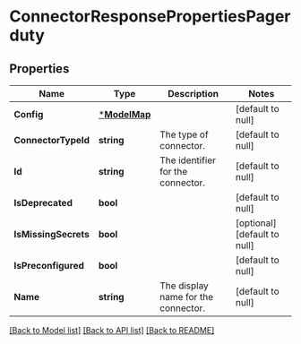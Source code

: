 # ConnectorResponsePropertiesPagerduty

## Properties
Name | Type | Description | Notes
------------ | ------------- | ------------- | -------------
**Config** | [***ModelMap**](map.md) |  | [default to null]
**ConnectorTypeId** | **string** | The type of connector. | [default to null]
**Id** | **string** | The identifier for the connector. | [default to null]
**IsDeprecated** | **bool** |  | [default to null]
**IsMissingSecrets** | **bool** |  | [optional] [default to null]
**IsPreconfigured** | **bool** |  | [default to null]
**Name** | **string** | The display name for the connector. | [default to null]

[[Back to Model list]](../README.md#documentation-for-models) [[Back to API list]](../README.md#documentation-for-api-endpoints) [[Back to README]](../README.md)

